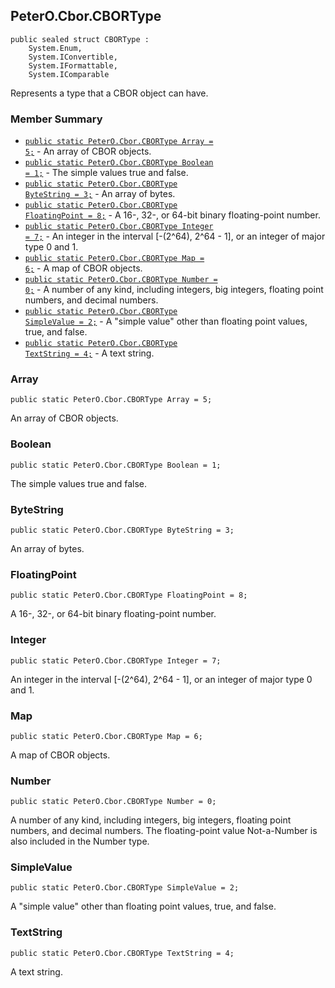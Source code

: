 ## PeterO.Cbor.CBORType

    public sealed struct CBORType :
        System.Enum,
        System.IConvertible,
        System.IFormattable,
        System.IComparable

Represents a type that a CBOR object can have.

### Member Summary
* <code>[public static PeterO.Cbor.CBORType Array = 5;](#Array)</code> - An array of CBOR objects.
* <code>[public static PeterO.Cbor.CBORType Boolean = 1;](#Boolean)</code> - The simple values true and false.
* <code>[public static PeterO.Cbor.CBORType ByteString = 3;](#ByteString)</code> - An array of bytes.
* <code>[public static PeterO.Cbor.CBORType FloatingPoint = 8;](#FloatingPoint)</code> - A 16-, 32-, or 64-bit binary floating-point number.
* <code>[public static PeterO.Cbor.CBORType Integer = 7;](#Integer)</code> - An integer in the interval [-(2^64), 2^64 - 1], or an integer of major type 0 and 1.
* <code>[public static PeterO.Cbor.CBORType Map = 6;](#Map)</code> - A map of CBOR objects.
* <code>[public static PeterO.Cbor.CBORType Number = 0;](#Number)</code> - A number of any kind, including integers, big integers, floating point numbers, and decimal numbers.
* <code>[public static PeterO.Cbor.CBORType SimpleValue = 2;](#SimpleValue)</code> - A "simple value" other than floating point values, true, and false.
* <code>[public static PeterO.Cbor.CBORType TextString = 4;](#TextString)</code> - A text string.

<a id="Array"></a>
### Array

    public static PeterO.Cbor.CBORType Array = 5;

An array of CBOR objects.

<a id="Boolean"></a>
### Boolean

    public static PeterO.Cbor.CBORType Boolean = 1;

The simple values true and false.

<a id="ByteString"></a>
### ByteString

    public static PeterO.Cbor.CBORType ByteString = 3;

An array of bytes.

<a id="FloatingPoint"></a>
### FloatingPoint

    public static PeterO.Cbor.CBORType FloatingPoint = 8;

A 16-, 32-, or 64-bit binary floating-point number.

<a id="Integer"></a>
### Integer

    public static PeterO.Cbor.CBORType Integer = 7;

An integer in the interval [-(2^64), 2^64 - 1], or an integer of major type 0 and 1.

<a id="Map"></a>
### Map

    public static PeterO.Cbor.CBORType Map = 6;

A map of CBOR objects.

<a id="Number"></a>
### Number

    public static PeterO.Cbor.CBORType Number = 0;

A number of any kind, including integers, big integers, floating point numbers, and decimal numbers. The floating-point value Not-a-Number is also included in the Number type.

<a id="SimpleValue"></a>
### SimpleValue

    public static PeterO.Cbor.CBORType SimpleValue = 2;

A "simple value" other than floating point values, true, and false.

<a id="TextString"></a>
### TextString

    public static PeterO.Cbor.CBORType TextString = 4;

A text string.
